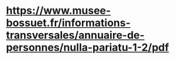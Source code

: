 # https://www.musee-bossuet.fr/informations-transversales/annuaire-de-personnes/nulla-pariatu-1-2/pdf


